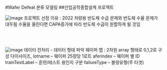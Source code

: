 #Wafer Defeat 분류 모델링
##산업공학종합설계 프로젝트

![image](https://user-images.githubusercontent.com/88662101/230546089-14fb8793-fd27-4062-946f-8daa17417dc7.png)
프로젝트 선정 이유 : 2022 차량용 반도체 수급 문제와 반도체 수율 문제가 대두됨
수율을 올린다면 CAPA증가에 따라 반도체 수급이 원할하게 될 것임

<br>
<br>

![image](https://user-images.githubusercontent.com/88662101/230546209-e4bd8ec1-372e-4b14-8022-aedd208b0054.png)
데이터 전처리 - 데이터 형태 파악
웨이퍼 맵 : 2차원 array 형태로 0,1,2로 구성
다이사이즈, lotname – 웨이퍼 25장당 1로트
aferindex – 웨이퍼 별 ID
trainTestLabel – 훈련/테스트 용인지 구분
failureType – 불량유형(주 타겟)
